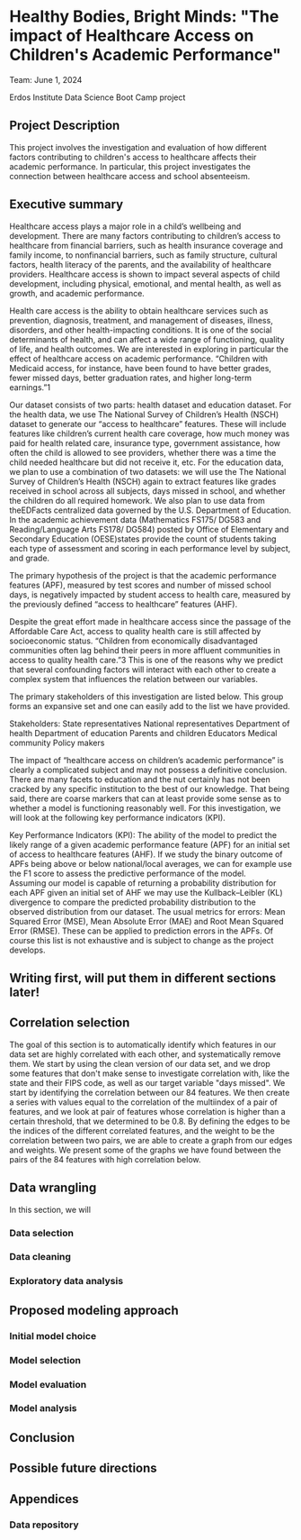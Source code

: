 # Healthy Bodies, Bright Minds: "The impact of Healthcare Access on Children's Academic Performance"
Team: 
June 1, 2024 

Erdos Institute Data Science Boot Camp project  
 
## Project Description
This project involves the investigation and evaluation of how different factors contributing to children's access to healthcare affects their academic performance. In particular, this project investigates the connection between healthcare access and school absenteeism.

## Executive summary
Healthcare access plays a major role in a child’s wellbeing and development. There are many factors contributing to children’s access to healthcare from financial barriers, such as health insurance coverage and family income, to nonfinancial barriers, such as family structure, cultural factors, health literacy of the parents, and the availability of healthcare providers. Healthcare access is shown to impact several aspects of child development, including physical, emotional, and mental health, as well as growth, and academic performance. 

Health care access is the ability to obtain healthcare services such as prevention, diagnosis, treatment, and management of diseases, illness, disorders, and other health-impacting conditions. It is one of the social determinants of health, and can affect a wide range of functioning, quality of life, and health outcomes. We are interested in exploring in particular the effect of healthcare access on academic performance. “Children with Medicaid access, for instance, have been found to have better grades, fewer missed days, better graduation rates, and higher long-term earnings.”1 

Our dataset consists of two parts: health dataset and education dataset. For the health data, we use The National Survey of Children’s Health (NSCH) dataset to generate our “access to healthcare” features. These will include features like children’s current health care coverage, how much money was paid for health related care, insurance type, government assistance, how often the child is allowed to see providers, whether there was a time the child needed healthcare but did not receive it, etc. For the education data, we plan to use a combination of two datasets: we will use the The National Survey of Children’s Health (NSCH) again to extract features like grades received in school across all subjects, days missed in school, and whether the children do all required homework. We also plan to use data from theEDFacts centralized data governed by the U.S. Department of Education.  In the academic achievement data (Mathematics FS175/ DG583 and Reading/Language Arts FS178/ DG584) posted by Office of Elementary and Secondary Education (OESE)states provide the count of students taking each type of assessment and scoring in each performance level by subject, and grade. 

The primary hypothesis of the project is that the academic performance features (APF), measured by test scores and number of missed school days, is negatively impacted by student access to health care, measured by the previously defined “access to healthcare” features (AHF). 

Despite the great effort made in healthcare access since the passage of the Affordable Care Act, access to quality health care is still affected by socioeconomic status. “Children from economically disadvantaged communities often lag behind their peers in more affluent communities in access to quality health care.”3  This is one of the reasons why we predict that several confounding factors will interact with each other to create a complex system that influences the relation between our variables. 

The primary stakeholders of this investigation are listed below. This group forms an expansive set and one can easily add to the list we have provided.   

Stakeholders:
State representatives 
National representatives 
Department of health 
Department of education 
Parents and children 
Educators 
Medical community 
Policy makers

The impact of “healthcare access on children’s academic performance” is clearly a complicated subject and may not possess a definitive conclusion.  There are many facets to education and the nut certainly has not been cracked by any specific institution to the best of our knowledge.  That being said, there are coarse markers that can at least provide some sense as to whether a model is functioning reasonably well.  For this investigation, we will look at the following key performance indicators (KPI).  

Key Performance Indicators (KPI):
The ability of the model to predict the likely range of a given academic performance feature (APF) for an initial set of access to healthcare features (AHF).
If we study the binary outcome of APFs being above or below national/local averages, we can for example use the F1 score to assess the predictive performance of the model.  
Assuming our model is capable of returning a probability distribution for each APF given an initial set of AHF we may use the Kullback–Leibler (KL) divergence to compare the predicted probability distribution to the observed distribution from our dataset.
The usual metrics for errors: Mean Squared Error (MSE), Mean Absolute Error (MAE) and Root Mean Squared Error (RMSE).  These can be applied to prediction errors in the APFs. 
Of course this list is not exhaustive and is subject to change as the project develops. 

## Writing first, will put them in different sections later! 

## Correlation selection 
The goal of this section is to automatically identify which features in our data set are highly correlated with each other, and systematically remove them. We start by using the clean version of our data set, and we drop some features that don't make sense to investigate correlation with, like the state and their FIPS code, as well as our target variable "days missed". We start by identifying the correlation between our 84 features. We then create a series with values equal to the correlation of the multiindex of a pair of features, and we look at pair of features whose correlation is higher than a certain threshold, that we determined to be 0.8. By defining the edges to be the indices of the different correlated features, and the weight to be the correlation between two pairs, we are able to create a graph from our edges and weights. We present some of the graphs we have found between the pairs of the 84 features with high correlation below.  


## Data wrangling
In this section, we will 
### Data selection

### Data cleaning

### Exploratory data analysis

## Proposed modeling approach 

### Initial model choice

### Model selection 

### Model evaluation 

### Model analysis

## Conclusion

## Possible future directions 

## Appendices

### Data repository


